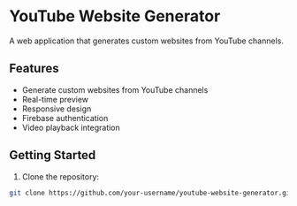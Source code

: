# YouTube Website Generator

A web application that generates custom websites from YouTube channels.

## Features
- Generate custom websites from YouTube channels
- Real-time preview
- Responsive design
- Firebase authentication
- Video playback integration

## Getting Started

1. Clone the repository:
```bash
git clone https://github.com/your-username/youtube-website-generator.git